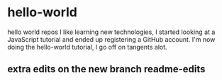 # hello-world
hello world repos
I like learning new technologies, I started looking at a JavaScript tutorial and ended up registering a GitHub account. I'm now doing the hello-world tutorial, I go off on tangents alot.
## extra edits on the new branch readme-edits
